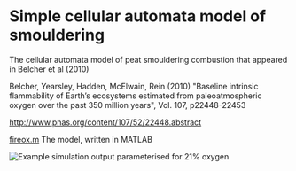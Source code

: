 # Simple cellular automata model of smouldering

The cellular automata model of peat smouldering combustion that appeared in Belcher et al (2010)

Belcher, Yearsley, Hadden, McElwain, Rein (2010) "Baseline intrinsic flammability of Earth’s ecosystems estimated from paleoatmospheric oxygen over the past 350 million years", Vol. 107, p22448-22453

http://www.pnas.org/content/107/52/22448.abstract

[fireox.m](https://github.com/DrJonYearsley/Smouldering/edit/master/Belcher_etal_2010_PNAS/fireox.m) The model, written in MATLAB

![Example simulation output parameterised for 21% oxygen](https://github.com/DrJonYearsley/Smouldering/edit/master/Belcher_etal_2010_PNAS/fireox_beta0.022_mu0.04_21O2.gif)
